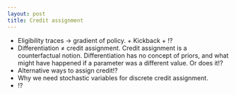 ```yaml
---
layout: post
title: Credit assignment
---
```


- Eligibility traces -> gradient of policy. + Kickback + !?
- Differentiation $\neq$ credit assignment. Credit assignment is a counterfactual notion. Differentiation has no concept of priors, and what might have happened if a parameter was a different value. Or does it!?
- Alternative ways to assign credit!?
- Why we need stochastic variables for discrete credit assignment.
- !?
